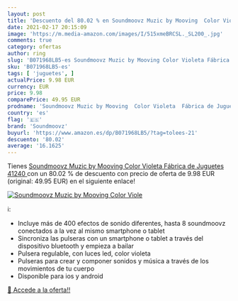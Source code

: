```yaml
---
layout: post
title: 'Descuento del 80.02 % en Soundmoovz Muzic by Mooving  Color Viole'
date: 2021-02-17 20:15:09
image: 'https://m.media-amazon.com/images/I/515xmeBRCSL._SL200_.jpg'
comments: true
category: ofertas
author: ring
slug: 'B071968LB5-es Soundmoovz Muzic by Mooving Color Violeta Fábrica de...'
sku: 'B071968LB5-es'
tags: [ 'juguetes', ]
actualPrice: 9.98 EUR
currency: EUR
price: 9.98
comparePrice: 49.95 EUR
prodname: 'Soundmoovz Muzic by Mooving  Color Violeta  Fábrica de Juguetes 41240 '
country: 'es'
flag: '🇪🇸'
brand: 'Soundmoovz'
buyurl: 'https://www.amazon.es/dp/B071968LB5/?tag=tolees-21'
descuento: '80.02'
average: '16.1625'
---
```


Tienes [Soundmoovz Muzic by Mooving  Color Violeta  Fábrica de Juguetes 41240 ](https://www.amazon.es/dp/B071968LB5/?tag=tolees-21) con un 80.02 % de descuento con precio de oferta de 9.98 EUR (original: 49.95 EUR) en el siguiente enlace!

[![Soundmoovz Muzic by Mooving  Color Viole](https://m.media-amazon.com/images/I/515xmeBRCSL._SL200_.jpg)](https://www.amazon.es/dp/B071968LB5/?tag=tolees-21)

ℹ️:

- Incluye más de 400 efectos de sonido diferentes, hasta 8 soundmoovz conectados a la vez al mismo smartphone o tablet
- Sincroniza las pulseras con un smartphone o tablet a través del dispositivo bluetooth y empieza a bailar
- Pulsera regulable, con luces led, color violeta
- Pulseras para crear y componer sonidos y música a través de los movimientos de tu cuerpo
- Disponible para ios y android

[🛒 Accede a la oferta!!](https://www.amazon.es/dp/B071968LB5/?tag=tolees-21)
